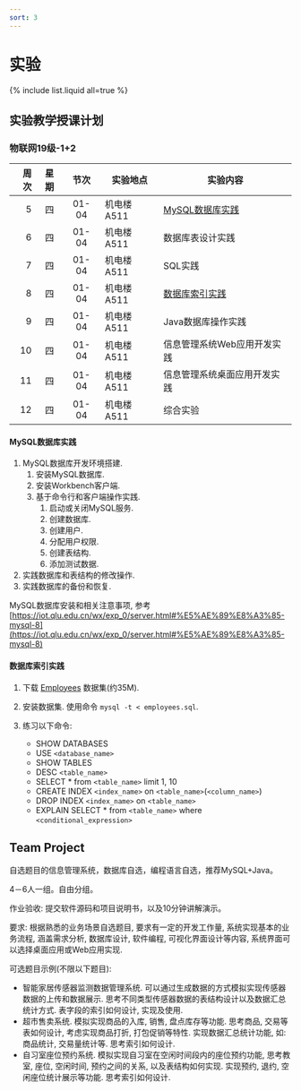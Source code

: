 ```yaml
---
sort: 3
---
```

# 实验

{% include list.liquid all=true %}

## 实验教学授课计划 

### 物联网19级-1+2

| 周次 | 星期 | 节次 | 实验地点 | 实验内容 |
| ----:| :---: | :---: |----|----|
|5	|四	|01-04|机电楼A511|[MySQL数据库实践](#lab_1)|
|6	|四	|01-04|机电楼A511|数据库表设计实践|
|7	|四	|01-04|机电楼A511|SQL实践|
|8	|四	|01-04|机电楼A511|[数据库索引实践](#lab_4)|
|9	|四	|01-04|机电楼A511|Java数据库操作实践|
|10	|四	|01-04|机电楼A511|信息管理系统Web应用开发实践|
|11	|四	|01-04|机电楼A511|信息管理系统桌面应用开发实践|
|12	|四	|01-04|机电楼A511|综合实验|

#### <a name="lab_1"></a>MySQL数据库实践

1. MySQL数据库开发环境搭建.
    1. 安装MySQL数据库.
    1. 安装Workbench客户端.
    1. 基于命令行和客户端操作实践.
        1. 启动或关闭MySQL服务.
        1. 创建数据库.
        1. 创建用户.
        1. 分配用户权限.
        1. 创建表结构.
        1. 添加测试数据.
1. 实践数据库和表结构的修改操作.
1. 实践数据库的备份和恢复.

MySQL数据库安装和相关注意事项, 参考 [https://iot.qlu.edu.cn/wx/exp_0/server.html#%E5%AE%89%E8%A3%85-mysql-8](https://iot.qlu.edu.cn/wx/exp_0/server.html#%E5%AE%89%E8%A3%85-mysql-8)

#### <a name="lab_4"></a>数据库索引实践

1. 下载 [Employees](https://iot.qlu.edu.cn/dataset/employees_db.zip) 数据集(约35M).

2. 安装数据集. 使用命令 `mysql -t < employees.sql`.

3. 练习以下命令:
    - SHOW DATABASES
    - USE `<database_name>`
    - SHOW TABLES
    - DESC `<table_name>`
    - SELECT * from `<table_name>` limit 1, 10
    - CREATE INDEX `<index_name>` on `<table_name>`(`<column_name>`)
    - DROP INDEX `<index_name>` on `<table_name>`
    - EXPLAIN SELECT * from `<table_name>` where `<conditional_expression>`

## Team Project

自选题目的信息管理系统，数据库自选，编程语言自选，推荐MySQL+Java。

4－6人一组。自由分组。

作业验收: 提交软件源码和项目说明书，以及10分钟讲解演示。

要求: 根据熟悉的业务场景自选题目, 要求有一定的开发工作量, 系统实现基本的业务流程, 涵盖需求分析, 数据库设计, 软件编程, 可视化界面设计等内容, 系统界面可以选择桌面应用或Web应用实现.

可选题目示例(不限以下题目): 

* 智能家居传感器监测数据管理系统. 可以通过生成数据的方式模拟实现传感器数据的上传和数据展示. 思考不同类型传感器数据的表结构设计以及数据汇总统计方式. 表字段的索引如何设计, 实现及使用.
* 超市售卖系统. 模拟实现商品的入库, 销售, 盘点库存等功能. 思考商品, 交易等表如何设计, 考虑实现商品打折, 打包促销等特性. 实现数据汇总统计功能, 如: 商品统计, 交易量统计等. 思考索引如何设计.
* 自习室座位预约系统. 模拟实现自习室在空闲时间段内的座位预约功能, 思考教室, 座位, 空闲时间, 预约之间的关系, 以及表结构如何实现. 实现预约, 退约, 空闲座位统计展示等功能. 思考索引如何设计.

